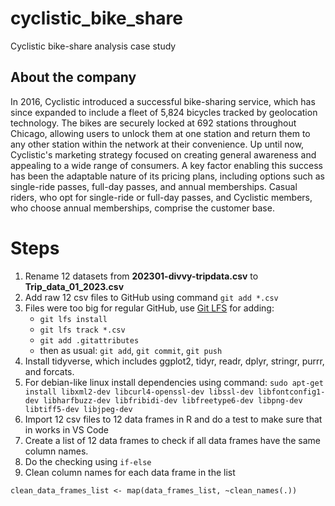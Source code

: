 # cyclistic_bike_share
Cyclistic bike-share analysis case study

## About the company
In 2016, Cyclistic introduced a successful bike-sharing service, which has since expanded to include a fleet of 5,824 bicycles tracked by geolocation technology. The bikes are securely locked at 692 stations throughout Chicago, allowing users to unlock them at one station and return them to any other station within the network at their convenience. Up until now, Cyclistic's marketing strategy focused on creating general awareness and appealing to a wide range of consumers. A key factor enabling this success has been the adaptable nature of its pricing plans, including options such as single-ride passes, full-day passes, and annual memberships. Casual riders, who opt for single-ride or full-day passes, and Cyclistic members, who choose annual memberships, comprise the customer base.

# Steps
1. Rename 12 datasets from **202301-divvy-tripdata.csv** to **Trip_data_01_2023.csv**
2. Add raw 12 csv files to GitHub using command `git add *.csv`
3. Files were too big for regular GitHub, use [Git LFS](https://git-lfs.com/) for adding:
     - `git lfs install`
     - `git lfs track *.csv`
     - `git add .gitattributes`
     - then as usual: `git add`, `git commit`, `git push`
4. Install tidyverse, which includes ggplot2, tidyr, readr, dplyr, stringr, purrr, and forcats. 
5. For debian-like linux install dependencies using command: `sudo apt-get install libxml2-dev libcurl4-openssl-dev libssl-dev libfontconfig1-dev libharfbuzz-dev libfribidi-dev libfreetype6-dev libpng-dev libtiff5-dev libjpeg-dev`
6. Import 12 csv files to 12 data frames in R and do a test to make sure that in works in VS Code
7. Create a list of 12 data frames to check if all data frames have the same column names.
8. Do the checking using `if-else`
9. Clean column names for each data frame in the list
``` {r}
clean_data_frames_list <- map(data_frames_list, ~clean_names(.)) 
```
